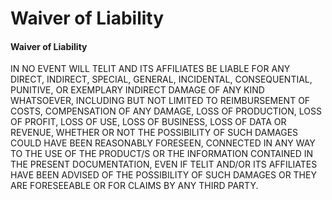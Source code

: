 # Waiver of Liability

#### Waiver of Liability

IN NO EVENT WILL TELIT AND ITS AFFILIATES BE LIABLE FOR ANY DIRECT, INDIRECT, SPECIAL, GENERAL, INCIDENTAL, CONSEQUENTIAL, PUNITIVE, OR EXEMPLARY INDIRECT DAMAGE OF ANY KIND WHATSOEVER, INCLUDING BUT NOT LIMITED TO REIMBURSEMENT OF COSTS, COMPENSATION OF ANY DAMAGE, LOSS OF PRODUCTION, LOSS OF PROFIT, LOSS OF USE, LOSS OF BUSINESS, LOSS OF DATA OR REVENUE, WHETHER OR NOT THE POSSIBILITY OF SUCH DAMAGES COULD HAVE BEEN REASONABLY FORESEEN, CONNECTED IN ANY WAY TO THE USE OF THE PRODUCT/S OR THE INFORMATION CONTAINED IN THE PRESENT DOCUMENTATION, EVEN IF TELIT AND/OR ITS AFFILIATES HAVE BEEN ADVISED OF THE POSSIBILITY OF SUCH DAMAGES OR THEY ARE FORESEEABLE OR FOR CLAIMS BY ANY THIRD PARTY.
